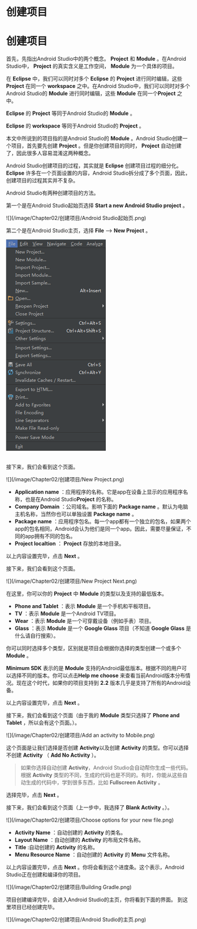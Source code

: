 # 创建项目

# **创建项目**

首先，先指出Android Studio中的两个概念。 **Project** 和 **Module** 。在Android Studio中， **Project** 的真实含义是工作空间， **Module** 为一个具体的项目。

在 **Eclipse** 中，我们可以同时对多个 **Eclipse** 的 **Project** 进行同时编辑，这些 **Project** 在同一个 **workspace** 之中。在Android Studio中，我们可以同时对多个Android Studio的 **Module** 进行同时编辑，这些 **Module** 在同一个**Project** 之中。

**Eclipse** 的 **Project** 等同于Android Studio的 **Module** 。

**Eclipse** 的 **workspace** 等同于Android Studio的 **Project** 。

本文中所说到的项目指的是Android Studio的 **Module** 。Android Studio创建一个项目，首先要先创建 **Project** 。但是你创建项目的同时， **Project** 自动创建了，因此很多人容易混淆这两种概念。

Android Studio创建项目的过程，其实就是 **Eclipse** 创建项目过程的细分化。 **Eclipse** 许多在一个页面设置的内容，Android Studio拆分成了多个页面，因此，创建项目的过程其实并不复杂。

Android Studio有两种创建项目的方法。

第一个是在Android Studio起始页选择 **Start a new Android Studio project** 。

![](/image/Chapter02/创建项目/Android Studio起始页.png)

第二个是在Android Studio主页，选择 **File** --&gt; **New Project** 。

![](/image/Chapter02/创建项目/File.png)

## 

接下来，我们会看到这个页面。

![](/image/Chapter02/创建项目/New Project.png)

* **Application name** ：应用程序的名称。它是app在设备上显示的应用程序名称，也是在Android Studio**Project** 的名称。
* **Company Domain** ：公司域名。影响下面的 **Package name** 。默认为电脑主机名称，当然你也可以单独设置 **Package name** 。
* **Package name** ：应用程序包名。每一个app都有一个独立的包名，如果两个app的包名相同，Android会认为他们是同一个app。因此，需要尽量保证，不同的app拥有不同的包名。
* **Project localtion** ： **Project** 存放的本地目录。

以上内容设置完毕，点击 **Next** 。

接下来，我们会看到这个页面。

![](/image/Chapter02/创建项目/New Project Next.png)

在这里，你可以你的 **Project** 中 **Module** 的类型以及支持的最低版本。

* **Phone and Tablet** ：表示 **Module** 是一个手机和平板项目。
* **TV** ：表示 **Module** 是一个Android TV项目。
* **Wear** ：表示 **Module** 是一个可穿戴设备（例如手表）项目。
* **Glass** ：表示 **Module** 是一个 **Google Glass** 项目（不知道 **Google Glass** 是什么请自行搜索）。

你可以同时选择多个类型，区别就是项目会根据你选择的类型创建一个或多个 **Module** 。

**Minimum SDK** 表示的是 **Module** 支持的Android最低版本。根据不同的用户可以选择不同的版本。你可以点击**Help me choose** 来查看当前Android版本分布情况。现在这个时代，如果你的项目支持到 **2.2** 版本几乎是支持了所有的Android设备。

以上内容设置完毕，点击 **Next** 。

接下来，我们会看到这个页面（由于我的 **Module** 类型只选择了 **Phone and Tablet** ，所以会有这个页面。）。

![](/image/Chapter02/创建项目/Add an activity to Mobile.png)

这个页面是让我们选择是否创建 **Activity**以及创建 **Activity** 的类型。你可以选择不创建 **Activity** （ **Add No Activity** ）。

> 如果你选择自动创建 **Activity**，Android Studio会自动帮你生成一些代码。根据 **Activity** 类型的不同，生成的代码也是不同的。有时，你能从这些自动生成的代码中，学到很多东西，比如 **Fullscreen Activity** 。

选择完毕，点击 **Next** 。

接下来，我们会看到这个页面（上一步中，我选择了 **Blank Activity** 。）。

![](/image/Chapter02/创建项目/Choose options for your new file.png)

* **Activity Name** ：自动创建的 **Activity** 的类名。
* **Layout Name** ：自动创建的 **Activity** 的布局文件名称。
* **Title** :自动创建的 **Activity** 的名称。
* **Menu Resource Name** ：自动创建的 **Activity** 的 **Menu** 文件名称。

以上内容设置完毕，点击 **Next** 。你将会看到这个进度条。这个表示，Android Studio正在创建和编译你的项目。

![](/image/Chapter02/创建项目/Building Gradle.png)

项目创建编译完毕，会进入Android Studio的主页，你将看到下面的界面。 到这里项目已经创建完毕。

![](/image/Chapter02/创建项目/Android Studio的主页.png)

